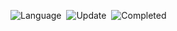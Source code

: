 ![Language](https://img.shields.io/badge/Python-v3.10.x-important)&nbsp;
![Update](https://img.shields.io/badge/Last%20Update-May%2025,%202025-brightgreen)&nbsp;
![Completed](https://img.shields.io/badge/Progress-0/0-important)&nbsp;



